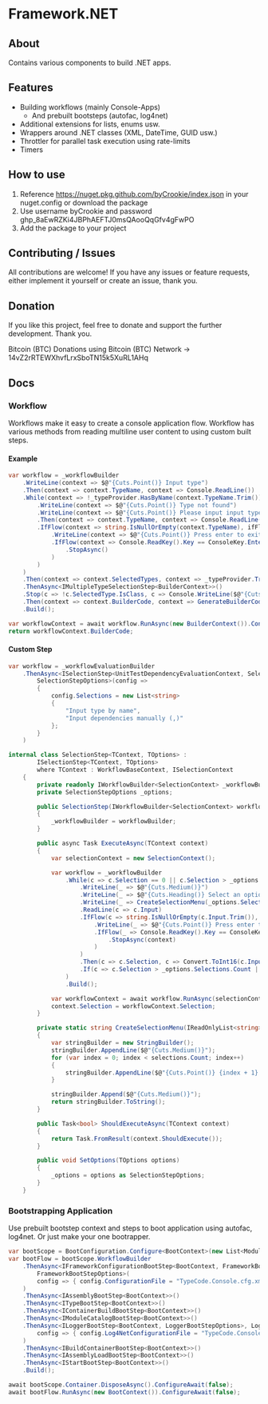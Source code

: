 # Framework.NET

## About
Contains various components to build .NET apps.

## Features

* Building workflows (mainly Console-Apps)
  * And prebuilt bootsteps (autofac, log4net)
* Additional extensions for lists, enums usw.
* Wrappers around .NET classes (XML, DateTime, GUID usw.)
* Throttler for parallel task execution using rate-limits
* Timers

## How to use

1. Reference https://nuget.pkg.github.com/byCrookie/index.json in your nuget.config or download the package
2. Use username byCrookie and password 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
3. Add the package to your project

## Contributing / Issues
All contributions are welcome! If you have any issues or feature requests, either implement it yourself or create an issue, thank you.

## Donation
If you like this project, feel free to donate and support the further development. Thank you.

Bitcoin (BTC) Donations using Bitcoin (BTC) Network -> 14vZ2rRTEWXhvfLrxSboTN15k5XuRL1AHq

## Docs

### Workflow
Workflows make it easy to create a console application flow. Workflow has various methods from reading multiline user content to using custom built steps.

#### Example
```C#
var workflow = _workflowBuilder
    .WriteLine(context => $@"{Cuts.Point()} Input type")
    .Then(context => context.TypeName, context => Console.ReadLine())
    .While(context => !_typeProvider.HasByName(context.TypeName.Trim()), whileFlow => whileFlow
        .WriteLine(context => $@"{Cuts.Point()} Type not found")
        .WriteLine(context => $@"{Cuts.Point()} Please input input type")
        .Then(context => context.TypeName, context => Console.ReadLine())
        .IfFlow(context => string.IsNullOrEmpty(context.TypeName), ifFlow => ifFlow
            .WriteLine(context => $@"{Cuts.Point()} Press enter to exit or space to continue")
            .IfFlow(context => Console.ReadKey().Key == ConsoleKey.Enter, ifFlowLeave => ifFlowLeave
                .StopAsync()
            )
        )
    )
    .Then(context => context.SelectedTypes, context => _typeProvider.TryGetByName(context.TypeName.Trim()).ToList())
    .ThenAsync<IMultipleTypeSelectionStep<BuilderContext>>()
    .Stop(c => !c.SelectedType.IsClass, c => Console.WriteLine($@"{Cuts.Point()} Type has to be a class"))
    .Then(context => context.BuilderCode, context => GenerateBuilderCode(context.SelectedType))
    .Build();

var workflowContext = await workflow.RunAsync(new BuilderContext()).ConfigureAwait(false);
return workflowContext.BuilderCode;
```

#### Custom Step

```C#
var workflow = _workflowEvaluationBuilder
    .ThenAsync<ISelectionStep<UnitTestDependencyEvaluationContext, SelectionStepOptions>,
        SelectionStepOptions>(config =>
        {
            config.Selections = new List<string>
            {
                "Input type by name",
                "Input dependencies manually (,)"
            };
        }
    )
```

```C#
internal class SelectionStep<TContext, TOptions> :
        ISelectionStep<TContext, TOptions>
        where TContext : WorkflowBaseContext, ISelectionContext
    {
        private readonly IWorkflowBuilder<SelectionContext> _workflowBuilder;
        private SelectionStepOptions _options;

        public SelectionStep(IWorkflowBuilder<SelectionContext> workflowBuilder)
        {
            _workflowBuilder = workflowBuilder;
        }

        public async Task ExecuteAsync(TContext context)
        {
            var selectionContext = new SelectionContext();

            var workflow = _workflowBuilder
                .While(c => c.Selection == 0 || c.Selection > _options.Selections.Count, whileFlow => whileFlow
                    .WriteLine(_ => $@"{Cuts.Medium()}")
                    .WriteLine(_ => $@"{Cuts.Heading()} Select an option")
                    .WriteLine(_ => CreateSelectionMenu(_options.Selections))
                    .ReadLine(c => c.Input)
                    .IfFlow(c => string.IsNullOrEmpty(c.Input.Trim()), ifFlow => ifFlow
                        .WriteLine(_ => $@"{Cuts.Point()} Press enter to exit or space to continue")
                        .IfFlow(_ => Console.ReadKey().Key == ConsoleKey.Enter, ifFlowLeave => ifFlowLeave
                            .StopAsync(context)
                        )
                    )
                    .Then(c => c.Selection, c => Convert.ToInt16(c.Input.Trim()))
                    .If(c => c.Selection > _options.Selections.Count || c.Selection < 1, _ => Console.WriteLine($@"{Cuts.Point()} Option is not valid"))
                )
                .Build();

            var workflowContext = await workflow.RunAsync(selectionContext).ConfigureAwait(false);
            context.Selection = workflowContext.Selection;
        }

        private static string CreateSelectionMenu(IReadOnlyList<string> selections)
        {
            var stringBuilder = new StringBuilder();
            stringBuilder.AppendLine($@"{Cuts.Medium()}");
            for (var index = 0; index < selections.Count; index++)
            {
                stringBuilder.AppendLine($@"{Cuts.Point()} {index + 1} - {selections[index]}");
            }

            stringBuilder.Append($@"{Cuts.Medium()}");
            return stringBuilder.ToString();
        }

        public Task<bool> ShouldExecuteAsync(TContext context)
        {
            return Task.FromResult(context.ShouldExecute());
        }

        public void SetOptions(TOptions options)
        {
            _options = options as SelectionStepOptions;
        }
    }
```

### Bootstrapping Application
Use prebuilt bootstep context and steps to boot application
using autofac, log4net. Or just make your one bootrapper.

```C#
var bootScope = BootConfiguration.Configure<BootContext>(new List<Module> {new BootstrappingModule()});
var bootFlow = bootScope.WorkflowBuilder
    .ThenAsync<IFrameworkConfigurationBootStep<BootContext, FrameworkBootStepOptions>,
        FrameworkBootStepOptions>(
        config => { config.ConfigurationFile = "TypeCode.Console.cfg.xml"; }
    )
    .ThenAsync<IAssemblyBootStep<BootContext>>()
    .ThenAsync<ITypeBootStep<BootContext>>()
    .ThenAsync<IContainerBuildBootStep<BootContext>>()
    .ThenAsync<IModuleCatalogBootStep<BootContext>>()
    .ThenAsync<ILoggerBootStep<BootContext, LoggerBootStepOptions>, LoggerBootStepOptions>(
        config => { config.Log4NetConfigurationFile = "TypeCode.Console.cfg.xml"; }
    )
    .ThenAsync<IBuildContainerBootStep<BootContext>>()
    .ThenAsync<IAssemblyLoadBootStep<BootContext>>()
    .ThenAsync<IStartBootStep<BootContext>>()
    .Build();

await bootScope.Container.DisposeAsync().ConfigureAwait(false);
await bootFlow.RunAsync(new BootContext()).ConfigureAwait(false);
```

